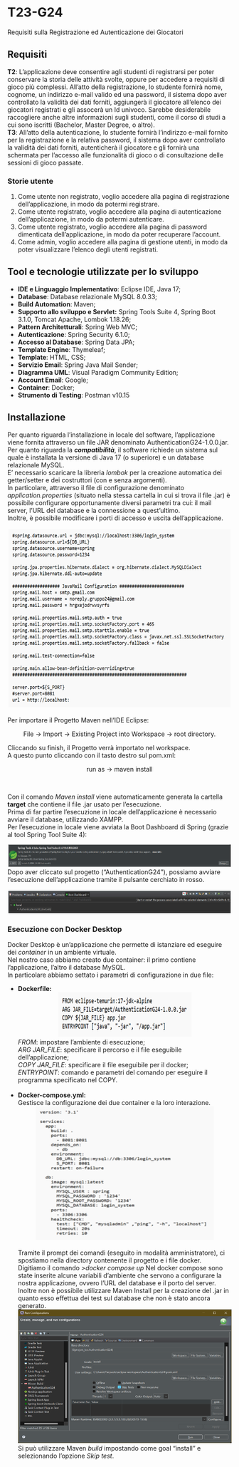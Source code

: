 # T23-G24
Requisiti sulla Registrazione ed Autenticazione dei Giocatori

<h2> Requisiti </h2>
<b>T2</b>: L’applicazione deve consentire agli studenti di registrarsi per poter conservare la storia delle attività svolte, oppure per accedere a requisiti di gioco più complessi. All’atto della registrazione, lo studente fornirà nome, cognome, un indirizzo e-mail valido ed una password, il sistema dopo aver controllato la validità dei dati forniti, aggiungerà il giocatore all’elenco dei giocatori registrati e gli assocerà un Id univoco. Sarebbe desiderabile raccogliere anche altre informazioni sugli studenti, come il corso di studi a cui sono iscritti (Bachelor, Master Degree, o altro). <br>
<b>T3</b>: All’atto della autenticazione, lo studente fornirà l’indirizzo e-mail fornito per la registrazione e la relativa password, il sistema dopo aver controllato la validità dei dati forniti, autenticherà il giocatore e gli fornirà una schermata per l’accesso alle funzionalità di gioco o di consultazione delle sessioni di gioco passate.

<h3> Storie utente </h3>
<ol> 
  <li> Come utente non registrato, voglio accedere alla pagina di registrazione dell’applicazione, in modo da potermi registrare.</li>
  <li> Come utente registrato, voglio accedere alla pagina di autenticazione dell’applicazione, in modo da potermi autenticare.</li>
  <li> Come utente registrato, voglio accedere alla pagina di password dimenticata dell’applicazione, in modo da poter recuperare l’account.</li>
  <li> Come admin, voglio accedere alla pagina di gestione utenti, in modo da poter visualizzare l’elenco degli utenti registrati. </li>
</ol>

<h2> Tool e tecnologie utilizzate per lo sviluppo </h2>
<ul>
  <li> <b>IDE e Linguaggio Implementativo</b>: Eclipse IDE, Java 17;</li>
  <li> <b>Database</b>: Database relazionale MySQL 8.0.33;</li>
  <li> <b>Build Automation</b>: Maven;</li>
  <li> <b>Supporto allo sviluppo e Servlet:</b> Spring Tools Suite 4, Spring Boot 3.1.0, Tomcat Apache, Lombok 1.18.26;</li>
  <li> <b>Pattern Architetturali</b>: Spring Web MVC;</li>
  <li> <b>Autenticazione</b>: Spring Security 6.1.0;</li>
  <li> <b>Accesso al Database</b>: Spring Data JPA; </li>
  <li> <b>Template Engine</b>: Thymeleaf; </li>
  <li> <b>Template</b>: HTML, CSS; </li>
  <li> <b>Servizio Email</b>: Spring Java Mail Sender; </li>
  <li> <b>Diagramma UML</b>: Visual Paradigm Community Edition; </li>
  <li> <b>Account Email</b>: Google; </li>
  <li> <b>Container</b>: Docker; </li>
  <li> <b> Strumento di Testing</b>: Postman v10.15 </li>
</ul>

<h2>Installazione</h2>
Per quanto riguarda l’installazione in locale del software, l’applicazione viene fornita attraverso un file JAR denominato AuthenticationG24-1.0.0.jar. <br>
Per quanto riguarda la <em><b>compatibilità</b></em>, il software richiede un sistema sul quale è installata la versione di Java 17 (o superiore) e un database relazionale MySQL. <br>
E’ necessario scaricare la libreria <em>lombok</em> per la creazione automatica dei getter/setter e dei costruttori (con e senza argomenti). <br>
In particolare, attraverso il file di configurazione denominato <em>application.properties</em> (situato nella stessa cartella in cui si trova il file .jar) è possibile configurare opportunamente diversi parametri tra cui: il mail server, l’URL del database e la connessione a quest’ultimo. <br> Inoltre, è possibile modificare i porti di accesso e uscita dell’applicazione.
<br>
<br>
<div align="center">
  <img src="HTMLImages/ApplicationProperties.png" alt="application.proerties" width="500" height="400">
</div>
<br>
Per importare il Progetto Maven nell’IDE Eclipse: <br>
<div align="center">
  <p>File -> Import -> Existing Project into Workspace -> root directory. </p> 
</div>
Cliccando su finish, il Progetto verrà importato nel workspace. <br>
A questo punto cliccando con il tasto destro sul pom.xml: <br>
<div align="center">
  <p> run as -> maven install</p>
</div> <br>

Con il comando <em>Maven install</em> viene automaticamente generata la cartella <b></em>target</em></b> che contiene il file .jar usato per l’esecuzione. <br>
Prima di far partire l’esecuzione in locale dell’applicazione è necessario avviare il database, utilizzando XAMPP. <br>
Per l’esecuzione in locale viene avviata la Boot Dashboard di Spring (grazie al tool Spring Tool Suite 4): <br>
<div align="center">
  <img src="HTMLImages/SpringTool4.png" alt="Spring Tool 4" width="500" height="50">
</div>
Dopo aver cliccato sul progetto (“AuthenticationG24”), possiamo avviare l’esecuzione dell’applicazione tramite il pulsante cerchiato in rosso. <br>
<br>
<div align="center">
  <img src="HTMLImages/AvvioApplicazione.png" alt="Bottone per avvio applicazione" width="500" height="50">
</div>

<h3>Esecuzione con Docker Desktop </h3>
Docker Desktop è un’applicazione che permette di istanziare ed eseguire dei <em>container</em> in un ambiente virtuale. <br>
Nel nostro caso abbiamo creato due container: il primo contiene l’applicazione, l’altro il database MySQL. <br>
In particolare abbiamo settato i parametri di configurazione in due file: <br>
<ul>
  <li><b>Dockerfile:</b>
  <div align="center">
    <img src="HTMLImages/Docker.png" alt="Docker" width="300" height="100">
  </div>
      <em>FROM</em>: impostare l’ambiente di esecuzione;<br>
    <em>ARG JAR_FILE</em>: specificare il percorso e il file eseguibile dell’applicazione;<br>
    <em>COPY JAR_FILE</em>: specificare il file eseguibile per il docker;<br>
    <em>ENTRYPOINT</em>: comando e parametri del comando per eseguire il programma specificato nel COPY.<br>
  </li>
  <br>
  <li><b>Docker-compose.yml:</b>
  <br>
   Gestisce la configurazione dei due container e la loro interazione. <br>
  <div align="center">
    <img src="HTMLImages/DockerCompose.png" alt="Docker Compose" width="400" height="300">
  </div>
    <br>
      Tramite il prompt dei comandi (eseguito in modalità amministratore), ci spostiamo nella directory contenente il progetto e i file docker.<br>
Digitiamo il comando <em>>docker compose up</em ed automaticamente verranno generati ed eseguiti i container.<br>
Nel docker compose sono state inserite alcune variabili d’ambiente che servono a configurare la nostra applicazione, ovvero l’URL del database e il porto del server.<br>
Inoltre non è possibile utilizzare Maven Install per la creazione del .jar  in quanto esso effettua dei test sul database che non è stato ancora generato.<br>
      <div align="center">
    <img src="HTMLImages/MavenBuild.png" alt="Spring Tool 4" width="500" height="300">
  </div>
    Si può utilizzare Maven <em>build</em> impostando come goal “install” e selezionando l’opzione <em>Skip test</em>.
  </li>
</ul>




